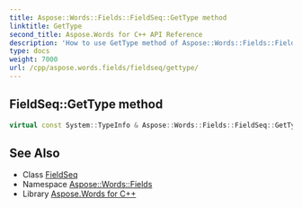 ```yaml
---
title: Aspose::Words::Fields::FieldSeq::GetType method
linktitle: GetType
second_title: Aspose.Words for C++ API Reference
description: 'How to use GetType method of Aspose::Words::Fields::FieldSeq class in C++.'
type: docs
weight: 7000
url: /cpp/aspose.words.fields/fieldseq/gettype/
---
```

## FieldSeq::GetType method




```cpp
virtual const System::TypeInfo & Aspose::Words::Fields::FieldSeq::GetType() const override
```

## See Also

* Class [FieldSeq](../)
* Namespace [Aspose::Words::Fields](../../)
* Library [Aspose.Words for C++](../../../)
